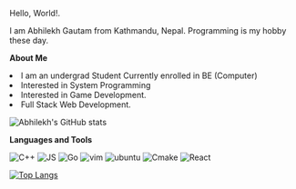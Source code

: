 Hello, World!.

I am Abhilekh Gautam from Kathmandu, Nepal. Programming is my hobby these day.


 **About Me**
     <li>I am an undergrad Student Currently enrolled in BE (Computer)</li>
     <li>Interested in System Programming</li>
     <li>Interested in Game Development.</li>
     <li>Full Stack Web Development.</li>

![Abhilekh's GitHub stats](https://github-readme-stats.vercel.app/api?username=abhilekhgautam)

 **Languages and Tools**

![C++](https://img.shields.io/badge/C%2B%2B-00599C?style=for-the-badge&logo=c%2B%2B&logoColor=white)
![JS](https://img.shields.io/badge/JavaScript-323330?style=for-the-badge&logo=javascript&logoColor=F7DF1E)
![Go](https://img.shields.io/badge/Go-00ADD8?style=for-the-badge&logo=go&logoColor=white)
![vim](https://img.shields.io/badge/VIM-%2311AB00.svg?&style=for-the-badge&logo=vim&logoColor=white)
![ubuntu](https://img.shields.io/badge/Ubuntu-E95420?style=for-the-badge&logo=ubuntu&logoColor=white)
![Cmake](https://img.shields.io/badge/CMake-064F8C?style=for-the-badge&logo=cmake&logoColor=white)
![React](https://img.shields.io/badge/React-20232A?style=for-the-badge&logo=react&logoColor=61DAFB)

[![Top Langs](https://github-readme-stats.vercel.app/api/top-langs/?username=abhilekhgautam&langs_count=8&layout=compact)](https://github.com/abhilekhgautam/github-readme-stats)




<!---
Abhilekhgautam/Abhilekhgautam is a ✨ special ✨ repository because its `README.md` (this file) appears on your GitHub profile.
You can click the Preview link to take a look at your changes.
--->
